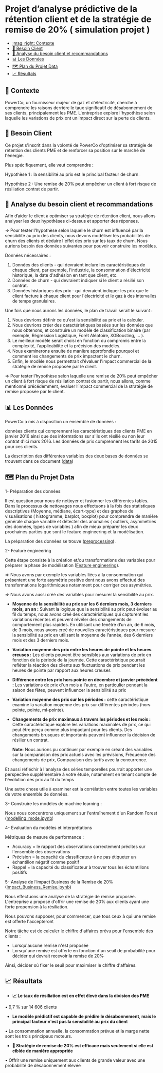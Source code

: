 #  Projet d’analyse prédictive de la rétention client et  de la stratégie de remise de 20% ( simulation projet ) <!-- omit from toc -->

- [:mag\_right: Contexte](#mag_right-contexte)
- [🤝 Besoin Client](#besoin-client)
- [📑 Analyse du besoin client et recommandations](#analyse-besoin-client)
- [📊 Les Données](#les-donnees)
- [🗺️ Plan du Projet Data](#plan-du-projet-data)
- [📈 Résultats](#resultats)

## :mag_right: Contexte
<a name="mag_right-contexte"></a>
PowerCo, un fournisseur majeur de gaz et d'électricité, cherche à comprendre les raisons derrière le taux significatif de désabonnement  de ses clients, principalement les PME. L'entreprise explore l'hypothèse selon laquelle les variations de prix ont un impact direct sur la perte de clients.

<a name="besoin-client"></a>
## 🤝 Besoin Client
Ce projet s'inscrit dans la volonté de PowerCo d'optimiser sa stratégie de rétention des clients PME et de renforcer sa position sur le marché de l'énergie.

Plus spécifiquement, elle veut  comprendre :

Hypothèse 1 :   la sensibilité au prix est le principal facteur de churn.

Hypothèse 2 : Une remise de 20% peut empêcher un client à fort risque de résiliation contrat de partir.

<a name="analyse-besoin-client"></a>
## 📑 Analyse du besoin client et recommandations

Afin d’aider le client à optimiser  sa stratégie de rétention client, nous allons analyser les  deux hypothèses ci-dessus et apporter des réponses. 

⇒  Pour tester l'hypothèse selon laquelle le churn est influencé par la sensibilité au prix des clients, nous devons modéliser les probabilités de churn des clients et déduire l'effet des prix sur les taux de churn. Nous aurions besoin des données suivantes pour pouvoir construire les modèles.

Données nécessaires :

1. Données des clients - qui devraient inclure les caractéristiques de chaque client, par exemple, l'industrie, la consommation d'électricité historique, la date d'adhésion en tant que client, etc.
2. Données de churn - qui devraient indiquer si le client a résilié son contrat.
3. Données historiques des prix - qui devraient indiquer les prix que le client facture à chaque client pour l'électricité et le gaz à des intervalles de temps granulaires.

Une fois que nous aurons les données, le plan de travail serait le suivant :

1. Nous devrions définir ce qu'est la sensibilité au prix et la calculer.
2. Nous devrions créer des caractéristiques basées sur les données que nous obtenons, et construire un modèle de classification binaire (par exemple, Régression Logistique, Forêt Aléatoire, XGBoosting, … ).
3. Le meilleur modèle serait choisi en fonction du compromis entre la complexité, l'applicabilité et la précision des modèles.
4. Nous examinerons ensuite de manière approfondie pourquoi et comment les changements de prix impactent le churn.
5. Enfin, le modèle nous permettrait d'évaluer l'impact commercial de la stratégie de remise proposée par le client.

⇒  Pour tester l’hypothèse  selon laquelle une remise de 20% peut empêcher un client à fort risque de résiliation contrat de partir, nous allons, comme mentionné précédemment, évaluer l’impact commercial de la stratégie de remise proposée par le client.
 

<a name="les-donnees"></a>
## 📊 Les Données

PowerCo a mis à disposition un ensemble de données :

données clients qui comprennent les caractéristiques des clients PME en janvier 2016 ainsi que des informations sur s'ils ont résilié ou non leur contrat d'ici mars 2016.
Les données de prix  comprennent les tarifs de 2015 pour ces clients.

La description des différentes variables des deux bases de données se trouvent dans ce document ([data](/doc/client_and_price_data.pdf))


<a name="plan-du-projet-data"></a>
## 🗺️ Plan du Projet Data

1- Préparation des données

Il est question pour nous de nettoyer et fusionner les différentes tables. Dans le processus de nettoyages nous effectuons à la fois  des statistiques descriptives (Moyenne, médiane, écart-type)  et des graphes de visualisations ( histogramme, barplot, boxplot)  pour comprendre de manière générale chaque variable et détecter des anomalies ( outliers, asymmetries des données,  types de variables ) afin de mieux préparer les deux prochaines parties que sont le feature engineering et la modélisation. 

La préparation des données se trouve ([preprocessing](preprocessing.ipynb)). 

2- Feature engineering

Cette étape consiste à la création et/ou transformations des variables pour  préparer la phase de modélisation ([Feature engineering](feature_engineering.ipynb)). 

⇒ Nous avons  par exemple les variables liées à la consommation qui présentent une forte  asymétrie positive dont nous avons effectué des transformations logarithmiques notamment pour corriger ces asymétries.

⇒ Nous avons aussi créé des variables pour mesurer la sensibilité au prix.
- **Moyenne de la sensibilité au prix sur les 6 derniers mois, 3 derniers mois, un an :** Suivant la logique que la sensibilité au prix peut évoluer au fil du temps,  nous avons créé des caractéristiques qui capturent les variations récentes et peuvent révéler des changements de comportement plus rapides. En utilisant une fenêtre d’un an, de  6 mois, de 3 mois,  nous avons créé de nouvelles caractéristiques pour mesurer la sensibilité au prix en utilisant la moyenne de l'année, des 6 derniers mois et des 3 derniers mois.
- **Variation moyenne des prix entre les heures de pointe et les heures creuses :** Les clients peuvent être sensibles aux variations de prix en fonction de la période de la journée. Cette caractéristique pourrait refléter la réaction des clients aux fluctuations de prix pendant les heures de pointe par rapport aux heures creuses
- **Différence entre les prix hors pointe en décembre et janvier précédent :** Les variations de prix d'un mois à l'autre, en particulier pendant la saison des fêtes, peuvent influencer la sensibilité au prix
- **Variation moyenne des prix sur les périodes :** cette caractéristique examine la variation moyenne des prix sur différentes périodes (hors pointe, pointe, mi-pointe).
- **Changements de prix maximaux à travers les périodes et les mois :** Cette caractéristique explore les variations maximales de prix, ce qui peut être perçu comme plus impactant pour les clients. Des changements brusques et importants peuvent influencer la décision de résilier un contrat.

  **Note:**
Nous aurions pu continuer par exemple en créant des variables sur la comparaison des prix actuels avec les prévisions, Fréquence des changements de prix, Comparaison des tarifs avec la concurrence. 

Et aussi réfléchir à l'analyse des séries temporelles pourrait apporter une perspective supplémentaire à votre étude, notamment en tenant compte de l'évolution des prix au fil du temps

Une autre chose utile à examiner est la corrélation entre toutes les variables de votre ensemble de données.

3- Construire les modèles de machine learning : 
 
Nous nous concentrons uniquement sur l'entraînement d'un Random Forest ([modelling_mode.ipynb](modelling_model.ipynb)) 

4- Evaluation du modèles et interprétations

 Métriques de mesure de performance :
- Accuracy = le rapport des observations correctement prédites sur l'ensemble des observations
- Précision = la capacité du classificateur à ne pas étiqueter un échantillon négatif comme positif
- Rappel = la capacité du classificateur à trouver tous les échantillons positifs

5-   Analyse de l’impact Business de la Remise de 20% ([Impact_Business_Remise.ipynb](discount_impact.ipynb))

Nous effectuons une analyse de la stratégie de remise proposée. L'entreprise a proposé d'offrir une remise de 20% aux clients ayant une forte propension à la résiliation.

Nous pouvons supposer, pour commencer, que tous ceux à qui une remise est offerte l'accepteront

Notre tâche est de calculer le chiffre d'affaires prévu pour l'ensemble des clients :
- Lorsqu'aucune remise n'est proposée
- Lorsqu'une remise est offerte en fonction d'un seuil de probabilité pour décider qui devrait recevoir la remise de 20%
  
Ainsi, décider où fixer le seuil pour maximiser le chiffre d'affaires.


<a name="resultats"></a>
## 📈 Résultats

-  **📈 Le taux de résiliation est en effet élevé dans la division des PME**

  • 9,7 % sur 14 606 clients

- **Le modèle prédictif est capable de prédire le désabonnement, mais le principal facteur n'est pas la sensibilité au prix du client**

• La consommation annuelle, la consommation prévue et la marge nette sont les trois principaux moteurs.

- **🔖 Stratégie de remise de 20% est efficace mais seulement si elle est ciblée de manière appropriée**

• Offrir une remise uniquement aux clients de grande valeur avec une probabilité de désabonnement élevée




